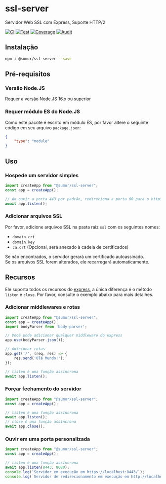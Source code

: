 # ssl-server
Servidor Web SSL com Express, Suporte HTTP/2

[![CI](https://github.com/sumor-cloud/ssl-server/actions/workflows/ci.yml/badge.svg)](https://github.com/sumor-cloud/ssl-server/actions/workflows/ci.yml)
[![Test](https://github.com/sumor-cloud/ssl-server/actions/workflows/ut.yml/badge.svg)](https://github.com/sumor-cloud/ssl-server/actions/workflows/ut.yml)
[![Coverage](https://github.com/sumor-cloud/ssl-server/actions/workflows/coverage.yml/badge.svg)](https://github.com/sumor-cloud/ssl-server/actions/workflows/coverage.yml)
[![Audit](https://github.com/sumor-cloud/ssl-server/actions/workflows/audit.yml/badge.svg)](https://github.com/sumor-cloud/ssl-server/actions/workflows/audit.yml)

## Instalação
```bash
npm i @sumor/ssl-server --save
```

## Pré-requisitos

### Versão Node.JS
Requer a versão Node.JS 16.x ou superior

### Requer módulo ES do Node.JS
Como este pacote é escrito em módulo ES, por favor altere o seguinte código em seu arquivo `package.json`:
```json
{
    "type": "module"
}
```

## Uso

### Hospede um servidor simples

```javascript
import createApp from "@sumor/ssl-server";
const app = createApp();

// Ao ouvir a porta 443 por padrão, redireciona a porta 80 para o https 443
await app.listen();
```


### Adicionar arquivos SSL
Por favor, adicione arquivos SSL na pasta raiz `ssl` com os seguintes nomes:
- `domain.crt`
- `domain.key`
- `ca.crt` (Opcional, será anexado à cadeia de certificados)

Se não encontrados, o servidor gerará um certificado autoassinado.  
Se os arquivos SSL forem alterados, ele recarregará automaticamente.
## Recursos

Ele suporta todos os recursos do [express](https://www.npmjs.com/package/express), a única diferença é o método `listen` e `close`. Por favor, consulte o exemplo abaixo para mais detalhes.

### Adicionar middlewares e rotas

```javascript
import createApp from "@sumor/ssl-server";
const app = createApp();
import bodyParser from 'body-parser';

// Você pode adicionar qualquer middleware do express
app.use(bodyParser.json());

// Adicionar rotas
app.get('/', (req, res) => {
    res.send('Olá Mundo!');
});

// listen é uma função assíncrona
await app.listen();
```

### Forçar fechamento do servidor

```javascript
import createApp from "@sumor/ssl-server";
const app = createApp();

// listen é uma função assíncrona
await app.listen();
// close é uma função assíncrona
await app.close();
```

### Ouvir em uma porta personalizada

```javascript
import createApp from "@sumor/ssl-server";
const app = createApp();

// listen é uma função assíncrona
await app.listen(8443, 8080);
console.log(`Servidor em execução em https://localhost:8443/`);
console.log(`Servidor de redirecionamento em execução em http://localhost:8080/`);
```
